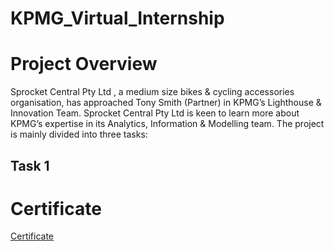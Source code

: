 # KPMG_Virtual_Internship

# Project Overview
Sprocket Central Pty Ltd , a medium size bikes & cycling accessories organisation, has approached Tony Smith (Partner) in KPMG’s Lighthouse & Innovation Team. Sprocket Central Pty Ltd is keen to learn more about KPMG’s expertise in its Analytics, Information & Modelling team. The project is mainly divided into three tasks:

## Task 1

# Certificate

[Certificate](https://github.com/KAMNA11/KPMG_Virtual_Internship/blob/main/Certificate.pdf)
